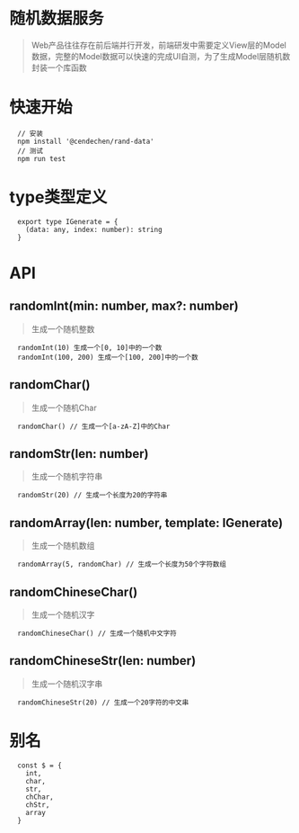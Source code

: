 # 随机数据服务

> Web产品往往存在前后端并行开发，前端研发中需要定义View层的Model数据，完整的Model数据可以快速的完成UI自测，为了生成Model层随机数封装一个库函数

# 快速开始
  ```
    // 安装
    npm install '@cendechen/rand-data'
    // 测试
    npm run test
  ```

# type类型定义

```
  export type IGenerate = {
    (data: any, index: number): string
  }
```

# API
## randomInt(min: number, max?: number)
> 生成一个随机整数
```
  randomInt(10) 生成一个[0, 10]中的一个数
  randomInt(100, 200) 生成一个[100, 200]中的一个数
```

## randomChar()
> 生成一个随机Char
```
  randomChar() // 生成一个[a-zA-Z]中的Char
```

## randomStr(len: number)
> 生成一个随机字符串
```
  randomStr(20) // 生成一个长度为20的字符串
```

## randomArray(len: number, template: IGenerate)
> 生成一个随机数组
```
  randomArray(5, randomChar) // 生成一个长度为50个字符数组
```

## randomChineseChar()
> 生成一个随机汉字
```
  randomChineseChar() // 生成一个随机中文字符
```

## randomChineseStr(len: number)
> 生成一个随机汉字串
```
  randomChineseStr(20) // 生成一个20字符的中文串
```

# 别名
```
  const $ = {
    int,
    char,
    str,
    chChar,
    chStr,
    array
  }
```
